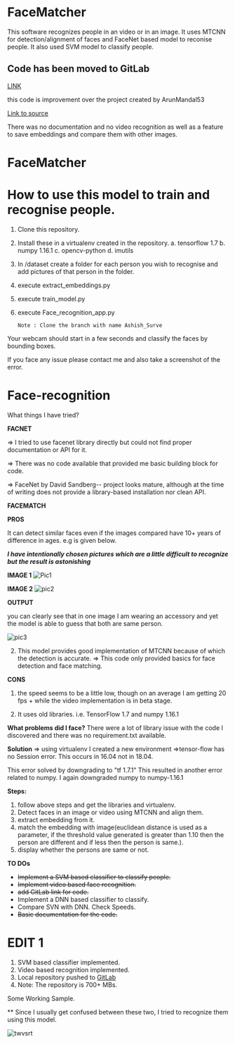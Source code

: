 # FaceMatcher
This software recognizes people in an video or in an image. It uses MTCNN for detection/alignment of faces and FaceNet based model to reconise people. It also used SVM model to classify people. 

## Code has been moved to GitLab
[LINK](https://gitlab.com/shunyaos/ai-batch/tree/Ashish_Surve/FaceCatch)

this code is improvement over the project created by ArunMandal53

[Link to source](https://github.com/arunmandal53/facematch)

There was no documentation and no video recognition as well as a feature to save embeddings and compare them with other images.

# FaceMatcher

#  How to use this model to train and recognise people.

1. Clone this repository.
2. Install these in a virtualenv created in the repository.
    a. tensorflow 1.7
    b. numpy 1.16.1
    c. opencv-python
    d. imutils
2. In /dataset create a folder for each person you wish to recognise and add pictures of that person in the folder.
3. execute extract_embeddings.py
4. execute train_model.py
5. execute Face_recognition_app.py

    `Note : Clone the branch with name Ashish_Surve`

Your webcam should start in a few seconds and classify the faces by bounding boxes. 

If you face any issue please contact me and also take a screenshot of the error.


# Face-recognition
What things I have tried?

**FACNET**

=> I tried to use facenet library directly but could not find proper documentation or API for it.

=> There was no code available that provided me basic building block for code.

=> FaceNet by David Sandberg-- project looks mature, although at the time of writing does not provide a library-based installation nor clean API.

**FACEMATCH**

**PROS**

It can detect similar faces even if the images compared have 10+ years of difference in ages. e.g is given below.


***I have intentionally chosen pictures which are a little difficult to recognize but the result is astonishing***

**IMAGE 1**
![Pic1](https://gitlab.com/shunyaos/ai-batch/uploads/e553a9d81496573ead922ffbe67fc6bc/Pic1.png)

**IMAGE 2**
![pic2](https://gitlab.com/shunyaos/ai-batch/uploads/2a75b2352922af89578030680c31807a/pic2.png)

**OUTPUT**

you can clearly see that in one image I am wearing an accessory and yet the model is able to guess that both are same person.

![pic3](https://gitlab.com/shunyaos/ai-batch/uploads/ba9f3559fd86aa2cbce3c87b26370dc7/pic3.png)


2. This model provides good implementation of MTCNN because of which the detection is accurate.
=> This code only provided basics for face detection and face matching.

**CONS**
1. the speed seems to be a little low, though on an average I am getting 20 fps + while the video implementation is in beta stage.

2. It uses old libraries. i.e. TensorFlow 1.7 and numpy 1.16.1

**What problems did I face?**
There were a lot of library issue with the code I discovered and there was no requirement.txt available.

**Solution**
=> using virtualenv I created a new environment
=>tensor-flow has no Session error.
This occurs in 16.04 not in 18.04.

This error solved by downgrading to "tf 1.7.1"
This resulted in another error related to numpy.
I again downgraded numpy to numpy-1.16.1 


**Steps:**
1. follow above steps and get the libraries and virtualenv.
2. Detect faces in an image or video using MTCNN and align them.
3. extract embedding from it.
4. match the embedding with image(euclidean distance is used as a parameter, if the threshold value generated is greater than 1.10 then the person are different and if less then the person is same.).
5. display whether the persons are same or not.

**TO DOs**
*  ~~Implement a SVM based classifier to classify people.~~
*  ~~Implement video based face recognition.~~
*  ~~add GitLab link for code.~~
*  Implement a DNN based classifier to classify.
*  Compare SVN with DNN. Check Speeds.
*  ~~Basic documentation for the code.~~

# EDIT 1

1. SVM based classifier implemented.
2. Video based recognition implemented.
3. Local repository pushed to [GitLab](https://gitlab.com/shunyaos/ai-batch/tree/Ashish_Surve)
4. Note: The repository is 700+ MBs.  

Some Working Sample.

** Since I usually get confused between these two, I tried to recognize them using this model.
  
![twvsrt](https://gitlab.com/shunyaos/ai-batch/uploads/83bfd86c6b4730b4788fdf50bb4dedfa/twvsrt.png)


